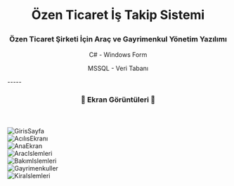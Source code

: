 # <p align="center">  Özen Ticaret İş Takip Sistemi</p>
### <p align="center">Özen Ticaret Şirketi İçin Araç ve Gayrimenkul Yönetim Yazılımı</p>
 <p align="center">C# - Windows Form</p>
<p align="center">MSSQL - Veri Tabanı</p>
-----

### <p align="center">📌 Ekran Görüntüleri 📌</p><br>
![GirisSayfa](https://github.com/oozen9/Ozen-Ticaret-Is-Takip-Sistemi/blob/main/ScreenShots/1.png)<br>
![AcılısEkranı](https://github.com/oozen9/Ozen-Ticaret-Is-Takip-Sistemi/blob/main/ScreenShots/2.png)<br>
![AnaEkran](https://github.com/oozen9/Ozen-Ticaret-Is-Takip-Sistemi/blob/main/ScreenShots/3.png)<br>
![AracIslemleri](https://github.com/oozen9/Ozen-Ticaret-Is-Takip-Sistemi/blob/main/ScreenShots/4.png)<br>
![BakımIslemleri](https://github.com/oozen9/Ozen-Ticaret-Is-Takip-Sistemi/blob/main/ScreenShots/5.png)<br>
![Gayrimenkuller](https://github.com/oozen9/Ozen-Ticaret-Is-Takip-Sistemi/blob/main/ScreenShots/6.png)<br>
![KiraIslemleri](https://github.com/oozen9/Ozen-Ticaret-Is-Takip-Sistemi/blob/main/ScreenShots/7.png)<br>
